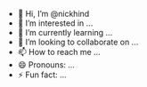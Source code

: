 - 👋 Hi, I’m @nickhind
- 👀 I’m interested in ...
- 🌱 I’m currently learning ...
- 💞️ I’m looking to collaborate on ...
- 📫 How to reach me ...
- 😄 Pronouns: ...
- ⚡ Fun fact: ...

<!---
nickhind/nickhind is a ✨ special ✨ repository because its `README.md` (this file) appears on your GitHub profile.
You can click the Preview link to take a look at your changes.
--->
